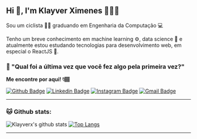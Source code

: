 ## Hi 👋, I'm Klayver Ximenes 👨🏻‍💻

Sou um ciclista 🚵‍♂️ graduando em Engenharia da Computação 💻

Tenho um breve conhecimento em machine learning ⚙, data science 🔢 e atualmente estou estudando tecnologias para desenvolvimento web, em especial o ReactJS 💙.

### 💭 "Qual foi a última vez que você fez algo pela primeira vez?"

**Me encontre por aqui! 👇🏽**

[![Github Badge](https://img.shields.io/badge/-Github-000?style=flat-square&logo=Github&logoColor=white&link=https://github.com/Klayverx)](https://github.com/Klayverx)
[![Linkedin Badge](https://img.shields.io/badge/-LinkedIn-blue?style=flat-square&logo=Linkedin&logoColor=white&link=https://www.linkedin.com/in/klayverximenes/)](https://www.linkedin.com/in/klayverximenes)
[![Instagram Badge](https://img.shields.io/badge/-Instagram-violet?style=flat-square&logo=Instagram&logoColor=white&link=https://www.instagram.com/klayverxd/)](https://www.instagram.com/klayverxd/)
[![Gmail Badge](https://img.shields.io/badge/-Gmail-c14438?style=flat-square&logo=Gmail&logoColor=white&link=mailto:klayverx@gmail.com)](mailto:klayverx@gmail.com)

---
### 🐱 Github stats:
![Klayverx's github stats](https://github-readme-stats.vercel.app/api?username=Klayverx&show_icons=true&title_color=0195DD&icon_color=0BE36C&text_color=daf7dc&bg_color=050F2C)
[![Top Langs](https://github-readme-stats.vercel.app/api/top-langs/?username=Klayverx&layout=compact&text_color=daf7dc&bg_color=050F2C)](https://github.com/anuraghazra/github-readme-stats)

----
